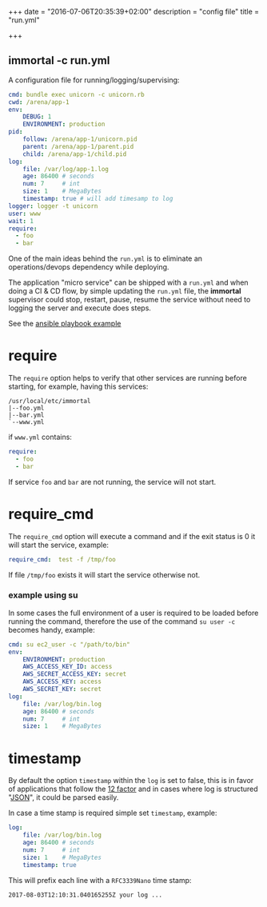 +++
date = "2016-07-06T20:35:39+02:00"
description = "config file"
title = "run.yml"

+++

## immortal -c run.yml

A configuration file for running/logging/supervising:

```yaml
cmd: bundle exec unicorn -c unicorn.rb
cwd: /arena/app-1
env:
    DEBUG: 1
    ENVIRONMENT: production
pid:
    follow: /arena/app-1/unicorn.pid
    parent: /arena/app-1/parent.pid
    child: /arena/app-1/child.pid
log:
    file: /var/log/app-1.log
    age: 86400 # seconds
    num: 7     # int
    size: 1    # MegaBytes
    timestamp: true # will add timesamp to log
logger: logger -t unicorn
user: www
wait: 1
require:
  - foo
  - bar
```

One of the main ideas behind the ``run.yml`` is to eliminate an
operations/devops dependency while deploying.

The application "micro service" can be shipped with a ``run.yml`` and when
doing a CI & CD flow, by simple updating the ``run.yml`` file, the **immortal**
supervisor could stop, restart, pause, resume the service without need to
logging the server and execute does steps.

See the [ansible playbook example](/post/ansible)

# require

The `require` option helps to verify that other services are running before
starting, for example, having this services:

```text
/usr/local/etc/immortal
|--foo.yml
|--bar.yml
`--www.yml
```

if `www.yml` contains:

```yaml
require:
  - foo
  - bar
```

If service `foo` and  `bar` are not running, the service will not start.

# require_cmd

The `require_cmd` option will execute a command and if the exit status is 0 it
will start the service, example:

```yaml
require_cmd:  test -f /tmp/foo
```

If file `/tmp/foo` exists it will start the service otherwise not.

### example using su

In some cases the full environment of a user is required to be loaded before
running the command, therefore the use of the command `su user -c` becomes
handy, example:

```yaml
cmd: su ec2_user -c "/path/to/bin"
env:
    ENVIRONMENT: production
    AWS_ACCESS_KEY_ID: access
    AWS_SECRET_ACCESS_KEY: secret
    AWS_ACCESS_KEY: access
    AWS_SECRET_KEY: secret
log:
    file: /var/log/bin.log
    age: 86400 # seconds
    num: 7     # int
    size: 1    # MegaBytes
```

# timestamp

By default the option `timestamp` within the `log` is set to
false, this is in favor of applications that follow the
[12 factor](https://12factor.net/logs) and in cases where log
is structured "[JSON](https://en.wikipedia.org/wiki/JSON)", it
could be parsed easily.

In case a time stamp is required simple set `timestamp`, example:

```yaml
log:
    file: /var/log/bin.log
    age: 86400 # seconds
    num: 7     # int
    size: 1    # MegaBytes
    timestamp: true
```

This will prefix each line with a `RFC3339Nano` time stamp:

```log
2017-08-03T12:10:31.040165255Z your log ...
```
